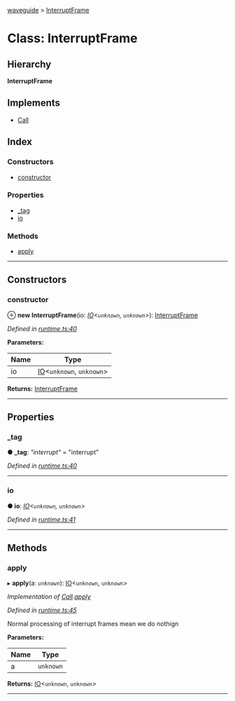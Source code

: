 [waveguide](../README.md) > [InterruptFrame](../classes/interruptframe.md)

# Class: InterruptFrame

## Hierarchy

**InterruptFrame**

## Implements

* [Call](../interfaces/call.md)

## Index

### Constructors

* [constructor](interruptframe.md#constructor)

### Properties

* [_tag](interruptframe.md#_tag)
* [io](interruptframe.md#io)

### Methods

* [apply](interruptframe.md#apply)

---

## Constructors

<a id="constructor"></a>

###  constructor

⊕ **new InterruptFrame**(io: *[IO](io.md)<`unknown`, `unknown`>*): [InterruptFrame](interruptframe.md)

*Defined in [runtime.ts:40](https://github.com/rzeigler/waveguide/blob/c6446d5/packages/waveguide/src/runtime.ts#L40)*

**Parameters:**

| Name | Type |
| ------ | ------ |
| io | [IO](io.md)<`unknown`, `unknown`> |

**Returns:** [InterruptFrame](interruptframe.md)

___

## Properties

<a id="_tag"></a>

###  _tag

**● _tag**: *"interrupt"* = "interrupt"

*Defined in [runtime.ts:40](https://github.com/rzeigler/waveguide/blob/c6446d5/packages/waveguide/src/runtime.ts#L40)*

___
<a id="io"></a>

###  io

**● io**: *[IO](io.md)<`unknown`, `unknown`>*

*Defined in [runtime.ts:41](https://github.com/rzeigler/waveguide/blob/c6446d5/packages/waveguide/src/runtime.ts#L41)*

___

## Methods

<a id="apply"></a>

###  apply

▸ **apply**(a: *`unknown`*): [IO](io.md)<`unknown`, `unknown`>

*Implementation of [Call](../interfaces/call.md).[apply](../interfaces/call.md#apply)*

*Defined in [runtime.ts:45](https://github.com/rzeigler/waveguide/blob/c6446d5/packages/waveguide/src/runtime.ts#L45)*

Normal processing of interrupt frames mean we do nothign

**Parameters:**

| Name | Type |
| ------ | ------ |
| a | `unknown` |

**Returns:** [IO](io.md)<`unknown`, `unknown`>

___

